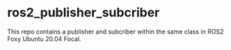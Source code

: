 # ros2_publisher_subcriber
This repo contains a publisher and subcriber within the same class in ROS2 Foxy Ubuntu 20.04 Focal.